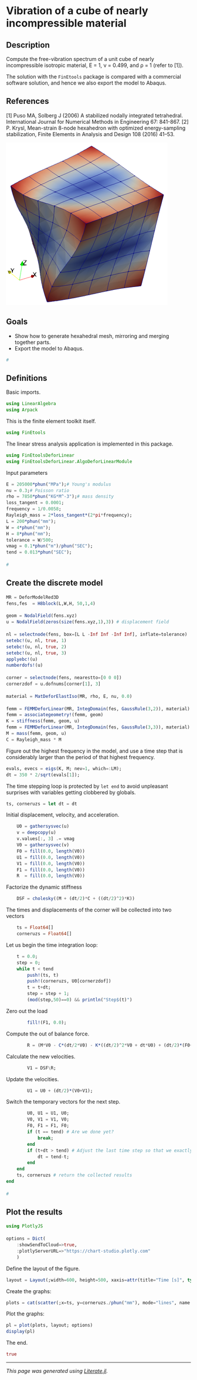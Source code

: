 # Vibration of a cube of nearly incompressible material

## Description

Compute the free-vibration spectrum of a unit cube of nearly
incompressible isotropic material, E = 1, ν = 0.499, and ρ = 1 (refer to [1]).

The solution with the `FinEtools` package is compared with a commercial
software  solution, and hence we also export the model to Abaqus.

## References

[1] Puso MA, Solberg J (2006) A stabilized nodally integrated tetrahedral. International Journal for Numerical Methods in Engineering 67: 841-867.
[2] P. Krysl, Mean-strain 8-node hexahedron with optimized energy-sampling
stabilization, Finite Elements in Analysis and Design 108 (2016) 41–53.

![](unit_cube-mode7.png)

## Goals

- Show how to generate hexahedral mesh, mirroring and merging together parts.
- Export the model to Abaqus.

```julia
#
```

## Definitions

Basic imports.

```julia
using LinearAlgebra
using Arpack
```

This is the finite element toolkit itself.

```julia
using FinEtools
```

The linear stress analysis application is implemented in this package.

```julia
using FinEtoolsDeforLinear
using FinEtoolsDeforLinear.AlgoDeforLinearModule
```

Input parameters

```julia
E = 205000*phun("MPa");# Young's modulus
nu = 0.3;# Poisson ratio
rho = 7850*phun("KG*M^-3");# mass density
loss_tangent = 0.0001;
frequency = 1/0.0058;
Rayleigh_mass = 2*loss_tangent*(2*pi*frequency);
L = 200*phun("mm");
W = 4*phun("mm");
H = 8*phun("mm");
tolerance = W/500;
vmag = 0.1*phun("m")/phun("SEC");
tend = 0.013*phun("SEC");

#
```

## Create the discrete model

```julia
MR = DeforModelRed3D
fens,fes  = H8block(L,W,H, 50,1,4)

geom = NodalField(fens.xyz)
u = NodalField(zeros(size(fens.xyz,1),3)) # displacement field

nl = selectnode(fens, box=[L L -Inf Inf -Inf Inf], inflate=tolerance)
setebc!(u, nl, true, 1)
setebc!(u, nl, true, 2)
setebc!(u, nl, true, 3)
applyebc!(u)
numberdofs!(u)

corner = selectnode(fens, nearestto=[0 0 0])
cornerzdof = u.dofnums[corner[1], 3]

material = MatDeforElastIso(MR, rho, E, nu, 0.0)

femm = FEMMDeforLinear(MR, IntegDomain(fes, GaussRule(3,2)), material)
femm = associategeometry!(femm, geom)
K = stiffness(femm, geom, u)
femm = FEMMDeforLinear(MR, IntegDomain(fes, GaussRule(3,3)), material)
M = mass(femm, geom, u)
C = Rayleigh_mass * M
```

Figure out the highest frequency in the model, and use a time step that is
considerably larger than the period of that highest frequency.

```julia
evals, evecs = eigs(K, M; nev=1, which=:LM);
dt = 350 * 2/sqrt(evals[1]);
```

The time stepping loop is protected by `let end` to avoid unpleasant surprises
with variables getting clobbered by globals.

```julia
ts, corneruzs = let dt = dt
```

Initial displacement, velocity, and acceleration.

```julia
    U0 = gathersysvec(u)
    v = deepcopy(u)
    v.values[:, 3] .= vmag
    V0 = gathersysvec(v)
    F0 = fill(0.0, length(V0))
    U1 = fill(0.0, length(V0))
    V1 = fill(0.0, length(V0))
    F1 = fill(0.0, length(V0))
    R  = fill(0.0, length(V0))
```

Factorize the dynamic stiffness

```julia
    DSF = cholesky((M + (dt/2)*C + ((dt/2)^2)*K))
```

The times and displacements of the corner will be collected into two vectors

```julia
    ts = Float64[]
    corneruzs = Float64[]
```

Let us begin the time integration loop:

```julia
    t = 0.0;
    step = 0;
    while t < tend
        push!(ts, t)
        push!(corneruzs, U0[cornerzdof])
        t = t+dt;
        step = step + 1;
        (mod(step,50)==0) && println("Step$(t)")
```

Zero out the load

```julia
        fill!(F1, 0.0);
```

Compute the out of balance force.

```julia
        R = (M*V0 - C*(dt/2*V0) - K*((dt/2)^2*V0 + dt*U0) + (dt/2)*(F0+F1));
```

Calculate the new velocities.

```julia
        V1 = DSF\R;
```

Update the velocities.

```julia
        U1 = U0 + (dt/2)*(V0+V1);
```

Switch the temporary vectors for the next step.

```julia
        U0, U1 = U1, U0;
        V0, V1 = V1, V0;
        F0, F1 = F1, F0;
        if (t == tend) # Are we done yet?
            break;
        end
        if (t+dt > tend) # Adjust the last time step so that we exactly reach tend
            dt = tend-t;
        end
    end
    ts, corneruzs # return the collected results
end

#
```

## Plot the results

```julia
using PlotlyJS

options = Dict(
    :showSendToCloud=>true,
    :plotlyServerURL=>"https://chart-studio.plotly.com"
    )
```

Define the layout of the figure.

```julia
layout = Layout(;width=600, height=500, xaxis=attr(title="Time [s]", type = "linear"), yaxis=attr(title="Displacement [mm]", type = "linear"), title = "Displacement of the corner")
```

Create the graphs:

```julia
plots = cat(scatter(;x=ts, y=corneruzs./phun("mm"), mode="lines", name = "", line_color = "rgb(215, 15, 15)", line_width = 4); dims = 1)
```

Plot the graphs:

```julia
pl = plot(plots, layout; options)
display(pl)
```

The end.

```julia
true
```

---

*This page was generated using [Literate.jl](https://github.com/fredrikekre/Literate.jl).*


